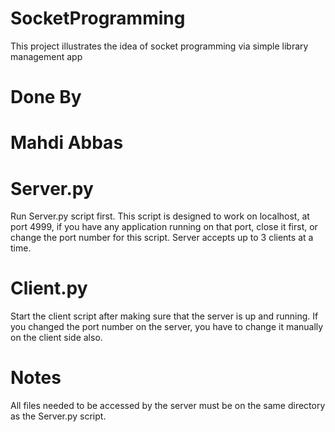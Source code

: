 # SocketProgramming
This project illustrates the idea of socket programming via simple library management app
# Done By #
# Mahdi Abbas #
# Server.py #
Run Server.py script first.
This script is designed to work on localhost, at port 4999, if you have any application running on that port, close it first, or change the port number for this script.
Server accepts up to 3 clients at a time.
# Client.py #
Start the client script after making sure that the server is up and running.
If you changed the port number on the server, you have to change it manually on the client side also.
# Notes #
All files needed to be accessed by the server must be on the same directory as the Server.py script.
